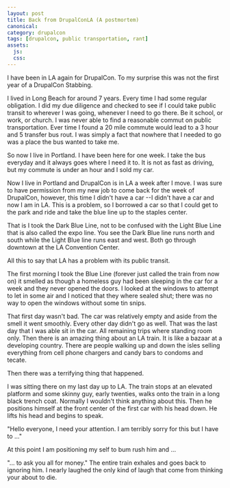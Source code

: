 ```yaml
---
layout: post
title: Back from DrupalConLA (A postmortem)
canonical:
category: drupalcon
tags: [drupalcon, public transportation, rant]
assets:
  js:
  css:
---
```


I have been in LA again for DrupalCon. To my surprise this was not the first year of a DrupalCon Stabbing.

I lived in Long Beach for around 7 years. Every time I had some regular obligation. I did my due diligence and checked to see if I could take public transit to wherever I was going, whenever I need to go there. Be it school, or work, or church. I was never able to find a reasonable commut on public transportation. Ever time I found a 20 mile commute would lead to a 3 hour and 5 transfer bus rout. I was simply a fact that nowhere that I needed to go was a place the bus wanted to take me.

So now I live in Portland. I have been here for one week. I take the bus everyday and it always goes where I need it to. It is not as fast as driving, but my commute is under an hour and I sold my car.

Now I live in Portland and DrupalCon is in LA a week after I move. I was sure to have permission from my new job to come back for the week of DrupalCon, however, this time I didn't have a car --I didn't have a car and now I am in LA. This is a problem, so I borrowed a car so that I could get to the park and ride and take the blue line up to the staples center.

That is I took the Dark Blue Line, not to be confused with the Light Blue Line that is also called the expo line. You see the Dark Blue line runs north and south while the Light Blue line runs east and west. Both go through downtown at the LA Convention Center.

All this to say that LA has a problem with its public transit.

The first morning I took the Blue Line (forever just called the train from now on) it smelled as though a homeless guy had been sleeping in the car for a week and they never opened the doors. I looked at the windows to attempt to let in some air and I noticed that they where sealed shut; there was no way to open the windows without some tin snips.

That first day wasn't bad. The car was relatively empty and aside from the smell it went smoothly. Every other day didn't go as well. That was the last day that I was able sit in the car. All remaining trips where standing room only. Then there is an amazing thing about an LA train. It is like a bazaar at a developing country. There are people walking up and down the isles selling everything from cell phone chargers and candy bars to condoms and tecate.

Then there was a terrifying thing that happened.

I was sitting there on my last day up to LA. The train stops at an elevated platform and some skinny guy, early twenties, walks onto the train in a long black trench coat. Normally I wouldn't think anything about this. Then he positions himself at the front center of the first car with his head down. He lifts his head and begins to speak.

"Hello everyone, I need your attention. I am terribly sorry for this but I have to ..."

At this point I am positioning my self to bum rush him and ...

"... to ask you all for money." The entire train exhales and goes back to ignoring him. I nearly laughed the only kind of laugh that come from thinking your about to die.
